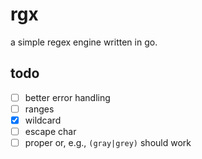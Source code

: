 # rgx

a simple regex engine written in go.

## todo

- [ ] better error handling
- [ ] ranges
- [x] wildcard
- [ ] escape char
- [ ] proper or, e.g., `(gray|grey)` should work